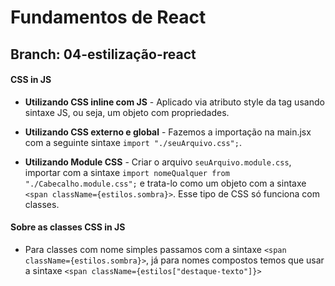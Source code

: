 # Fundamentos de React

## Branch: 04-estilização-react

#### CSS in JS

- **Utilizando CSS inline com JS** - Aplicado via atributo style da tag usando sintaxe JS, ou seja, um objeto com propriedades.

- **Utilizando CSS externo e global** - Fazemos a importação na main.jsx com a seguinte sintaxe `import "./seuArquivo.css";`.

- **Utilizando Module CSS** - Criar o arquivo `seuArquivo.module.css`, importar com a sintaxe `import nomeQualquer from "./Cabecalho.module.css";` e trata-lo como um objeto com a sintaxe `<span className={estilos.sombra}>`. Esse tipo de CSS só funciona com classes.

#### Sobre as classes CSS in JS

- Para classes com nome simples passamos com a sintaxe `<span className={estilos.sombra}>`, já para nomes compostos temos que usar a sintaxe `<span className={estilos["destaque-texto"]}>`
